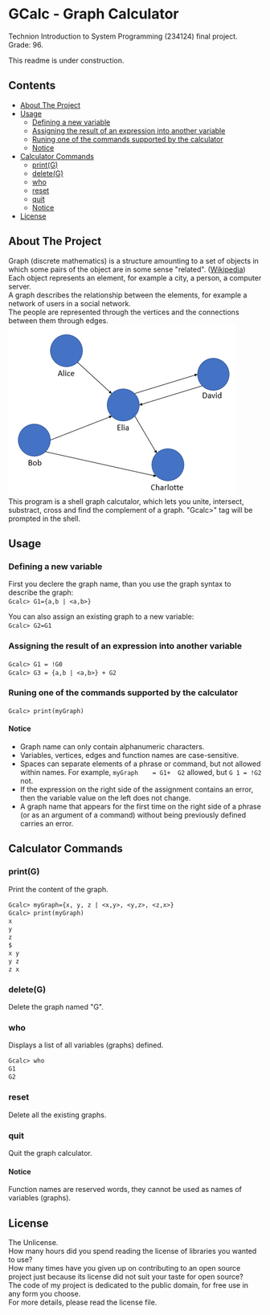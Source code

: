 # GCalc - Graph Calculator
Technion Introduction to System Programming (234124) final project.  
Grade: 96.

This readme is under construction.

## Contents
 - [About The Project](#About-The-Project)
 - [Usage](#Usage)
    - [Defining a new variable](#Defining-a-new-variable)
    - [Assigning the result of an expression into another variable](#Assigning-the-result-of-an-expression-into-another-variable)
    - [Runing one of the commands supported by the calculator](#Runing-one-of-the-commands-supported-by-the-calculator)
    - [Notice](#Notice)
 - [Calculator Commands](#Calculator-Commands)
    - [print(G)](#printg)
    - [delete(G)](#deleteg)
    - [who](#who)
    - [reset](#reset)
    - [quit](#quit)
    - [Notice](#Notice-1)
 - [License](#License)

## About The Project
Graph (discrete mathematics) is a structure amounting to a set of objects in which some pairs of the object are in some sense "related". ([Wikipedia](https://en.wikipedia.org/wiki/Graph_(discrete_mathematics)))  
Each object represents an element, for example a city, a person, a computer server.  
A graph describes the relationship between the elements, for example a network of users in a social network.  
The people are represented through the vertices and the connections between them through edges.  
![Graph Demo](Readme/graph_demo.PNG)  
This program is a shell graph calcutalor, which lets you unite, intersect, substract, cross and find the complement of a graph.
"Gcalc>" tag will be prompted in the shell.

## Usage
### Defining a new variable
First you declere the graph name, than you use the graph syntax to describe the graph:  
```Gcalc> G1={a,b | <a,b>}```  

You can also assign an existing graph to a new variable:  
```Gcalc> G2=G1 ```

### Assigning the result of an expression into another variable  
```Gcalc> G1 = !G0```  
```Gcalc> G3 = {a,b | <a,b>} + G2```  

### Runing one of the commands supported by the calculator
```Gcalc> print(myGraph)```

#### Notice
* Graph name can only contain alphanumeric characters.
* Variables, vertices, edges and function names are case-sensitive.
* Spaces can separate elements of a phrase or command, but not allowed within names. For example, ```myGraph    = G1+  G2``` allowed, but ```G 1 = !G2``` not.
* If the expression on the right side of the assignment contains an error, then the variable value on the left does not change.
* A graph name that appears for the first time on the right side of a phrase (or as an argument of a command) without being previously defined carries an error.

## Calculator Commands
### print(G)
Print the content of the graph.
```
Gcalc> myGraph={x, y, z | <x,y>, <y,z>, <z,x>}
Gcalc> print(myGraph)
x
y
z
$
x y
y z
z x
```
### delete(G)
Delete the graph named "G".
### who
Displays a list of all variables (graphs) defined.
```
Gcalc> who
G1
G2
```
### reset
Delete all the existing graphs.
### quit
Quit the graph calculator.

#### Notice
Function names are reserved words, they cannot be used as names of variables (graphs).


## License
The Unlicense.  
How many hours did you spend reading the license of libraries you wanted to use?  
How many times have you given up on contributing to an open source project just because its license did not suit your taste for open source?  
The code of my project is dedicated to the public domain, for free use in any form you choose.  
For more details, please read the license file.
